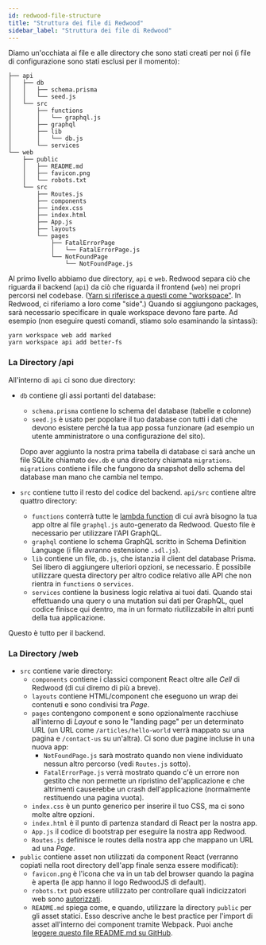 ```yaml
---
id: redwood-file-structure
title: "Struttura dei file di Redwood"
sidebar_label: "Struttura dei file di Redwood"
---
```


Diamo un'occhiata ai file e alle directory che sono stati creati per noi (i file di configurazione sono stati esclusi per il momento):

```terminal
├── api
│   ├── db
│   │   ├── schema.prisma
│   │   └── seed.js
│   └── src
│       ├── functions
│       │   └── graphql.js
│       ├── graphql
│       ├── lib
│       │   └── db.js
│       └── services
└── web
    ├── public
    │   ├── README.md
    │   ├── favicon.png
    │   └── robots.txt
    └── src
        ├── Routes.js
        ├── components
        ├── index.css
        ├── index.html
        ├── App.js
        ├── layouts
        └── pages
            ├── FatalErrorPage
            │   └── FatalErrorPage.js
            └── NotFoundPage
                └── NotFoundPage.js
```

Al primo livello abbiamo due directory, `api` e `web`. Redwood separa ciò che riguarda il backend (`api`) da ciò che riguarda il frontend (`web`) nei propri percorsi nel codebase. ([Yarn si riferisce a questi come "workspace"](https://yarnpkg.com/lang/en/docs/workspaces/). In Redwood, ci riferiamo a loro come "side".) Quando si aggiungono packages, sarà necessario specificare in quale workspace devono fare parte. Ad esempio (non eseguire questi comandi, stiamo solo esaminando la sintassi):

    yarn workspace web add marked
    yarn workspace api add better-fs

### La Directory /api

All'interno di `api` ci sono due directory:

- `db` contiene gli assi portanti del database:

  - `schema.prisma` contiene lo schema del database (tabelle e colonne)
  - `seed.js` è usato per popolare il tuo database con tutti i dati che devono esistere perché la tua app possa funzionare (ad esempio un utente amministratore o una configurazione del sito).

  Dopo aver aggiunto la nostra prima tabella di database ci sarà anche un file SQLite chiamato `dev.db` e una directory chiamata `migrations`. `migrations` contiene i file che fungono da snapshot dello schema del database man mano che cambia nel tempo.

- `src` contiene tutto il resto del codice del backend. `api/src` contiene altre quattro directory:
  - `functions` conterrà tutte le [lambda function](https://docs.netlify.com/functions/overview/) di cui avrà bisogno la tua app oltre al file `graphql.js` auto-generato da Redwood. Questo file è necessario per utilizzare l'API GraphQL.
  - `graphql` contiene lo schema GraphQL scritto in Schema Definition Language (i file avranno estensione `.sdl.js`).
  - `lib` contiene un file, `db.js`, che istanzia il client del database Prisma. Sei libero di aggiungere ulteriori opzioni, se necessario. È possibile utilizzare questa directory per altro codice relativo alle API che non rientra in `functions` o `services`.
  - `services` contiene la business logic relativa ai tuoi dati. Quando stai effettuando una query o una mutation sui dati per GraphQL, quel codice finisce qui dentro, ma in un formato riutilizzabile in altri punti della tua applicazione.

Questo è tutto per il backend.

### La Directory /web

- `src` contiene varie directory:
  - `components` contiene i classici component React oltre alle _Cell_ di Redwood (di cui diremo di più a breve).
  - `layouts` contiene HTML/component che eseguono un wrap dei contenuti e sono condivisi tra _Page_.
  - `pages` contengono component e sono opzionalmente racchiuse all'interno di _Layout_ e sono le "landing page" per un determinato URL (un URL come `/articles/hello-world` verrà mappato su una pagina e `/contact-us` su un'altra). Ci sono due pagine incluse in una nuova app:
    - `NotFoundPage.js` sarà mostrato quando non viene individuato nessun altro percorso (vedi `Routes.js` sotto).
    - `FatalErrorPage.js` verrà mostrato quando c'è un errore non gestito che non permette un ripristino dell'applicazione e che altrimenti causerebbe un crash dell'applicazione (normalmente restituendo una pagina vuota).
  - `index.css` è un punto generico per inserire il tuo CSS, ma ci sono molte altre opzioni.
  - `index.html` è il punto di partenza standard di React per la nostra app.
  - `App.js` il codice di bootstrap per eseguire la nostra app Redwood.
  - `Routes.js` definisce le routes della nostra app che mappano un URL ad una _Page_.
- `public` contiene asset non utilizzati da component React (verranno copiati nella root directory dell'app finale senza essere modificati):
  - `favicon.png` è l'icona che va in un tab del browser quando la pagina è aperta (le app hanno il logo RedwoodJS di default).
  - `robots.txt` può essere utilizzato per controllare quali indicizzatori web sono [autorizzati](https://www.robotstxt.org/robotstxt.html).
  - `README.md` spiega come, e quando, utilizzare la directory `public` per gli asset statici. Esso descrive anche le best practice per l'import di asset all'interno dei component tramite Webpack. Puoi anche [leggere questo file README.md su GitHub](https://github.com/redwoodjs/create-redwood-app/tree/main/web/public).

